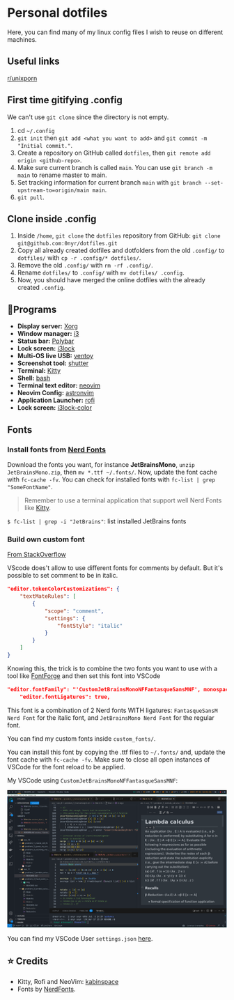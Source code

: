 # Personal dotfiles

Here, you can find many of my linux config files I wish to reuse on different machines.

## Useful links

[r/unixporn](https://www.reddit.com/r/unixporn/comments/wc7b33/i3wm_my_functional_first_rice/)

## First time gitifying .config

We can't use `git clone` since the directory is not empty.

1. cd `~/.config`
2. `git init` then `git add <what you want to add>` and `git commit -m "Initial commit."`.
3. Create a repository on GitHub called `dotfiles`, then `git remote add origin <github-repo>`.
4. Make sure current branch is called `main`. You can use `git branch -m main` to rename master to main.
5. Set tracking information for current branch `main` with `git branch --set-upstream-to=origin/main main`.
6. `git pull`.

## Clone inside .config

1. Inside `/home`, `git clone` the `dotfiles` repository from GitHub: `git clone git@github.com:0nyr/dotfiles.git`
2. Copy all already created dotfiles and dotfolders from the old `.config/` to `dotfiles/` with `cp -r .config/* dotfiles/`.
3. Remove the old `.config/` with `rm -rf .config/`.
4. Rename `dotfiles/` to `.config/` with `mv dotfiles/ .config`.
5. Now, you should have merged the online dotfiles with the already created `.config`.

## 🌱Programs

+ **Display server:** [Xorg](https://wiki.archlinux.org/title/xorg)
+ **Window manager:** [i3](https://i3wm.org/)
+ **Status bar:** [Polybar](https://github.com/polybar/polybar)
+ **Lock screen:** [i3lock](https://github.com/i3/i3lock)
+ **Multi-OS live USB:** [ventoy](https://www.ventoy.net/en/index.html)
+ **Screenshot tool:** [shutter](https://shutter-project.org/)
+ **Terminal:** [Kitty](https://github.com/kovidgoyal/kitty)
+ **Shell:** [bash](https://www.gnu.org/software/bash/)
+ **Terminal text editor:** [neovim](https://github.com/neovim/neovim)
+ **Neovim Config:** [astronvim](https://github.com/AstroNvim/AstroNvim)
+ **Application Launcher:** [rofi](https://github.com/davatorium/rofi)
+ **Lock screen:** [i3lock-color](https://github.com/Raymo111/i3lock-color)

## Fonts

### Install fonts from [Nerd Fonts](https://www.nerdfonts.com/#home)

Download the fonts you want, for instance **JetBrainsMono**, `unzip JetBrainsMono.zip`, then `mv *.ttf ~/.fonts/`. Now, update the font cache with `fc-cache -fv`. You can check for installed fonts with `fc-list | grep "SomeFontName"`.

> Remember to use a terminal application that support well Nerd Fonts like [Kitty](https://github.com/kovidgoyal/kitty).

`$ fc-list | grep -i "JetBrains"`: list installed JetBrains fonts

### Build own custom font

[From StackOverflow](https://stackoverflow.com/a/67694013/10798114)

VScode does't allow to use different fonts for comments by default. But it's possible to set comment to be in italic.

```json
"editor.tokenColorCustomizations": {
    "textMateRules": [
        {
            "scope": "comment",
            "settings": {
                "fontStyle": "italic"
            }
        }
    ]
}
```

Knowing this, the trick is to combine the two fonts you want to use with a tool like [FontForge](https://fontforge.org/en-US/) and then set this font into VSCode

```json
"editor.fontFamily": "'CustomJetBrainsMonoNFFantasqueSansMNF', monospace",
    "editor.fontLigatures": true,
```

This font is a combination of 2 Nerd fonts WITH ligatures: `FantasqueSansM Nerd Font` for the italic font, and `JetBrainsMono Nerd Font` for the regular font.

You can find my custom fonts inside `custom_fonts/`.

You can install this font by copying the .ttf files to `~/.fonts/` and, update the font cache with `fc-cache -fv`. Make sure to close all open instances of VSCode for the font reload to be applied.

My VSCode using `CustomJetBrainsMonoNFFantasqueSansMNF`:

![vscode screenshot](./img/screenshots/screenshoot_2023_07_12_vscode.png)

You can find my VSCode User `settings.json` [here](./Code/User/settings.json). 


## ⭐️ Credits

* Kitty, Rofi and NeoVim: [kabinspace](https://github.com/kabinspace)
* Fonts by [NerdFonts](https://www.nerdfonts.com/#home).
